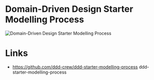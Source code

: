 # Domain-Driven Design Starter Modelling Process

![Domain-Driven Design Starter Modelling Process](https://s1.ax1x.com/2020/09/13/w0zrdI.md.png)

# Links

- https://github.com/ddd-crew/ddd-starter-modelling-process ddd-starter-modelling-process
